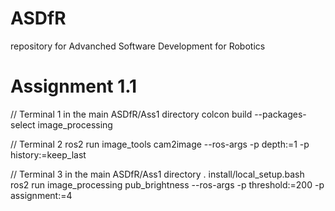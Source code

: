 # ASDfR
repository for Advanched Software Development for Robotics


# Assignment 1.1
// Terminal 1 in the main ASDfR/Ass1 directory
colcon build --packages-select image_processing

// Terminal 2
ros2 run image_tools cam2image --ros-args -p depth:=1 -p history:=keep_last

// Terminal 3 in the main ASDfR/Ass1 directory
. install/local_setup.bash
ros2 run image_processing pub_brightness --ros-args -p threshold:=200 -p assignment:=4

